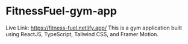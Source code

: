 # FitnessFuel-gym-app
Live Link: https://fitness-fuel.netlify.app/
This is a gym application built using ReactJS, TypeScript, Tailwind CSS, and Framer Motion.
